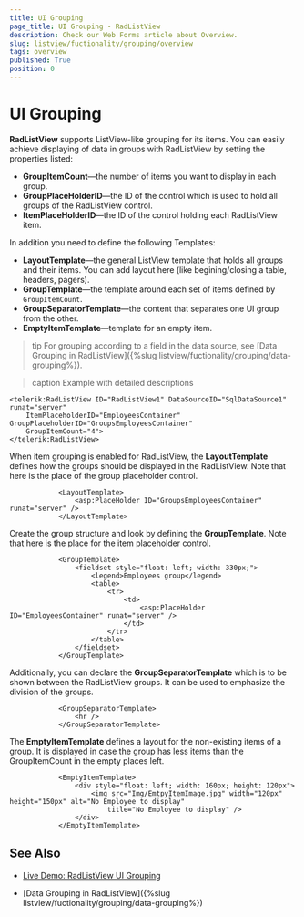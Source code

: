 ```yaml
---
title: UI Grouping
page_title: UI Grouping - RadListView
description: Check our Web Forms article about Overview.
slug: listview/fuctionality/grouping/overview
tags: overview
published: True
position: 0
---
```


# UI Grouping


**RadListView** supports ListView-like grouping for its items. You can easily achieve displaying of data in groups with RadListView by setting the properties listed:

* **GroupItemCount**—the number of items you want to display in each group.
* **GroupPlaceHolderID**—the ID of the control which is used to hold all groups of the RadListView control.
* **ItemPlaceHolderID**—the ID of the control holding each RadListView item.

In addition you need to define the following Templates:

* **LayoutTemplate**—the general ListView template that holds all groups and their items. You can add layout here (like begining/closing a table, headers, pagers).
* **GroupTemplate**—the template around each set of items defined by `GroupItemCount`.
* **GroupSeparatorTemplate**—the content that separates one UI group from the other.
* **EmptyItemTemplate**—template for an empty item.

>tip For grouping according to a field in the data source, see [Data Grouping in RadListView]({%slug listview/fuctionality/grouping/data-grouping%}).


>caption Example with detailed descriptions

````ASP.NET
<telerik:RadListView ID="RadListView1" DataSourceID="SqlDataSource1" runat="server"
    ItemPlaceholderID="EmployeesContainer" GroupPlaceholderID="GroupsEmployeesContainer"
    GroupItemCount="4">
</telerik:RadListView>
````





When item grouping is enabled for RadListView, the **LayoutTemplate** defines how the groups should be displayed in the RadListView. Note that here is the place of the group placeholder control.

````ASP.NET
	        <LayoutTemplate>
	            <asp:PlaceHolder ID="GroupsEmployeesContainer" runat="server" />
	        </LayoutTemplate>
````





Create the group structure and look by defining the **GroupTemplate**. Note that here is the place for the item placeholder control.

````ASP.NET
	        <GroupTemplate>
	            <fieldset style="float: left; width: 330px;">
	                <legend>Employees group</legend>
	                <table>
	                    <tr>
	                        <td>
	                            <asp:PlaceHolder ID="EmployeesContainer" runat="server" />
	                        </td>
	                    </tr>
	                </table>
	            </fieldset>
	        </GroupTemplate>
````





Additionally, you can declare the **GroupSeparatorTemplate** which is to be shown between the RadListView groups. It can be used to emphasize the division of the groups.

````ASP.NET
	        <GroupSeparatorTemplate>
	            <hr />
	        </GroupSeparatorTemplate>
````





The **EmptyItemTemplate** defines a layout for the non-existing items of a group. It is displayed in case the group has less items than the GroupItemCount in the empty places left.

````ASP.NET
	        <EmptyItemTemplate>
	            <div style="float: left; width: 160px; height: 120px">
	                <img src="Img/EmtpyItemImage.jpg" width="120px" height="150px" alt="No Employee to display"
	                    title="No Employee to display" />
	            </div>
	        </EmptyItemTemplate>
````





## See Also

* [Live Demo: RadListView UI Grouping](https://demos.telerik.com/aspnet-ajax/listview/examples/grouping/defaultcs.aspx)

* [Data Grouping in RadListView]({%slug listview/fuctionality/grouping/data-grouping%})

